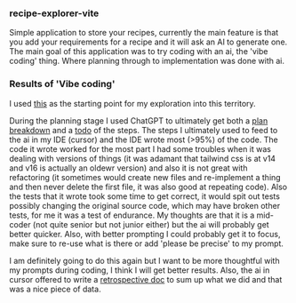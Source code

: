 ### recipe-explorer-vite

Simple application to store your recipes, currently the main feature is that you add your requirements for a recipe and it will ask an AI to generate one. The main goal of this application was to try coding with an ai, the 'vibe coding' thing. Where planning through to implementation was done with ai.

### Results of 'Vibe coding'

I used [this](https://harper.blog/2025/02/16/my-llm-codegen-workflow-atm/) as the starting point for my exploration into this territory.

During the planning stage I used ChatGPT to ultimately get both a [plan breakdown](breakdown-plan.md) and a [todo](todo.md) of the steps. The steps I ultimately used to feed to the ai in my IDE (cursor) and the IDE wrote most (>95%) of the code. The code it wrote worked for the most part I had some troubles when it was dealing with versions of things (it was adamant that tailwind css is at v14 and v16 is actually an oldewr version) and also it is not great with refactoring (it sometimes would create new files and re-implement a thing and then never delete the first file, it was also good at repeating code). Also the tests that it wrote took some time to get correct, it would spit out tests possibly changing the original source code, which may have broken other tests, for me it was a test of endurance. My thoughts are that it is a mid-coder (not quite senior but not junior either) but the ai will probably get better quicker. Also, with better prompting I could probably get it to focus, make sure to re-use what is there or add 'please be precise' to my prompt.

I am definitely going to do this again but I want to be more thoughtful with my prompts during coding, I think I will get better results. Also, the ai in cursor offered to write a [retrospective doc](RETROSPECTIVE.md) to sum up what we did and that was a nice piece of data.
